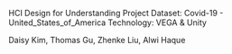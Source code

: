 HCI Design for Understanding Project Dataset: Covid-19 - United_States_of_America Technology: VEGA & Unity

Daisy Kim, Thomas Gu, Zhenke Liu, Alwi Haque
